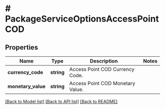 # # PackageServiceOptionsAccessPointCOD

## Properties

Name | Type | Description | Notes
------------ | ------------- | ------------- | -------------
**currency_code** | **string** | Access Point COD Currency Code. |
**monetary_value** | **string** | Access Point COD Monetary Value. |

[[Back to Model list]](../../README.md#models) [[Back to API list]](../../README.md#endpoints) [[Back to README]](../../README.md)
